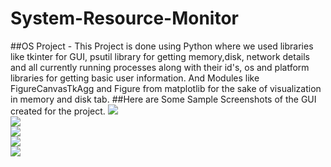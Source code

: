# System-Resource-Monitor
##OS Project - 
This Project is done using Python where we used libraries like tkinter for GUI, psutil library for getting memory,disk, network details
and all currently running processes along with their id's, os and platform libraries for getting basic user information. And Modules like
FigureCanvasTkAgg and Figure from matplotlib for the sake of visualization in memory and disk tab.
##Here are Some Sample Screenshots of the GUI created for the project.
<img src = "Info.JPEG"><br>
<img src = "Memory.JPEG"><br>
<img src = "Network.JPEG"><br>
<img src = "Disk.JPEG"><br>
<img src = "PP.JPEG"><br>
